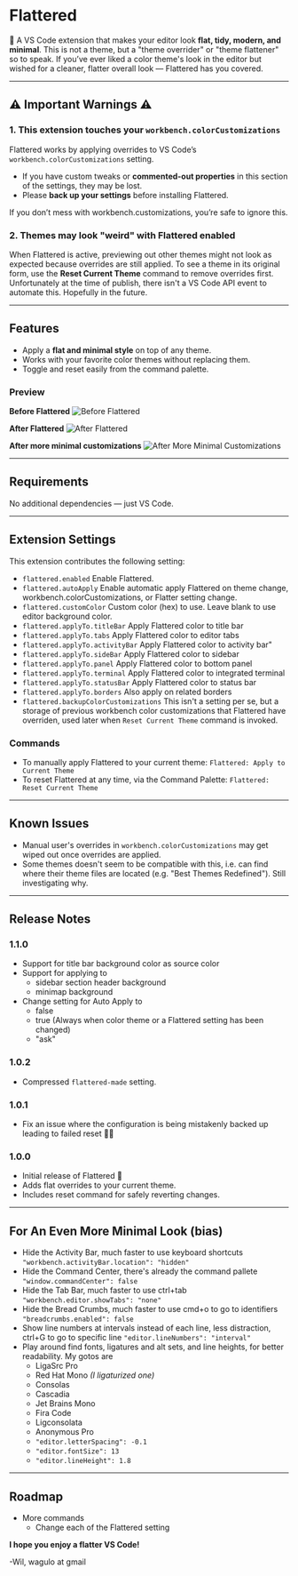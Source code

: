 # Flattered

👋 A VS Code extension that makes your editor look **flat, tidy, modern, and minimal**. This is not a theme, but a "theme overrider" or "theme flattener" so to speak. If you’ve ever liked a color theme's look in the editor but wished for a cleaner, flatter overall look — Flattered has you covered.

---

## ⚠︎ ️Important Warnings ⚠︎

### 1. This extension touches your `workbench.colorCustomizations`
Flattered works by applying overrides to VS Code’s `workbench.colorCustomizations` setting.
- If you have custom tweaks or **commented-out properties** in this section of the settings, they may be lost.
- Please **back up your settings** before installing Flattered.

If you don’t mess with workbench.customizations, you’re safe to ignore this.

### 2. Themes may look "weird" with Flattered enabled
When Flattered is active, previewing out other themes might not look as expected because overrides are still applied.
To see a theme in its original form, use the **Reset Current Theme** command to remove overrides first. Unfortunately at the time of publish, there isn't a VS Code API event to automate this. Hopefully in the future.

---

## Features

- Apply a **flat and minimal style** on top of any theme.
- Works with your favorite color themes without replacing them.
- Toggle and reset easily from the command palette.

### Preview

**Before Flattered**
![Before Flattered](images/before.png)

**After Flattered**
![After Flattered](images/after.png)

**After more minimal customizations**
![After More Minimal Customizations](images/minimal.png)

---

## Requirements

No additional dependencies — just VS Code.

---

## Extension Settings

This extension contributes the following setting:

- `flattered.enabled`
Enable Flattered.
- `flattered.autoApply`
Enable automatic apply Flattered on theme change, workbench.colorCustomizations, or Flatter setting change.
- `flattered.customColor`
Custom color (hex) to use. Leave blank to use editor background color.
- `flattered.applyTo.titleBar`
Apply Flattered color to title bar
- `flattered.applyTo.tabs`
Apply Flattered color to editor tabs
- `flattered.applyTo.activityBar`
Apply Flattered color to activity bar"
- `flattered.applyTo.sideBar`
Apply Flattered color to sidebar
- `flattered.applyTo.panel`
Apply Flattered color to bottom panel
- `flattered.applyTo.terminal`
Apply Flattered color to integrated terminal
- `flattered.applyTo.statusBar`
Apply Flattered color to status bar
- `flattered.applyTo.borders`
Also apply on related borders
- `flattered.backupColorCustomizations`
This isn't a setting per se, but a storage of previous workbench color customizations that Flattered have overriden, used later when `Reset Current Theme` command is invoked.
### Commands
- To manually apply Flattered to your current theme:
`Flattered: Apply to Current Theme`
- To reset Flattered at any time, via the Command Palette:
`Flattered: Reset Current Theme`

---

## Known Issues

- Manual user's overrides in `workbench.colorCustomizations` may get wiped out once overrides are applied.
- Some themes doesn't seem to be compatible with this, i.e. can find where their theme files are located (e.g. "Best Themes Redefined"). Still investigating why.

---

## Release Notes

### 1.1.0
- Support for title bar background color as source color
- Support for applying to
  - sidebar section header background
  - minimap background
- Change setting for Auto Apply to
  - false
  - true (Always when color theme or a Flattered setting has been changed)
  - "ask"

### 1.0.2
- Compressed `flattered-made` setting.

### 1.0.1
- Fix an issue where the configuration is being mistakenly backed up leading to failed reset 🤦🏼

### 1.0.0
- Initial release of Flattered 🎉
- Adds flat overrides to your current theme.
- Includes reset command for safely reverting changes.

---

## For An Even More Minimal Look (bias)
- Hide the Activity Bar, much faster to use keyboard shortcuts
`"workbench.activityBar.location": "hidden"`
- Hide the Command Center, there's already the command pallete
`"window.commandCenter": false`
- Hide the Tab Bar, much faster to use ctrl+tab
`"workbench.editor.showTabs": "none"`
- Hide the Bread Crumbs, much faster to use cmd+o to go to identifiers
`"breadcrumbs.enabled": false`
- Show line numbers at intervals instead of each line, less distraction, ctrl+G to go to specific line
`"editor.lineNumbers": "interval"`
- Play around find fonts, ligatures and alt sets, and line heights, for better readability. My gotos are
  - LigaSrc Pro
  - Red Hat Mono *(I ligaturized one)*
  - Consolas
  - Cascadia
  - Jet Brains Mono
  - Fira Code
  - Ligconsolata
  - Anonymous Pro
  - `"editor.letterSpacing": -0.1`
  - `"editor.fontSize": 13`
  - `"editor.lineHeight": 1.8`
---

## Roadmap
- More commands
  - Change each of the Flattered setting


**I hope you enjoy a flatter VS Code!**

-Wil, wagulo at gmail
